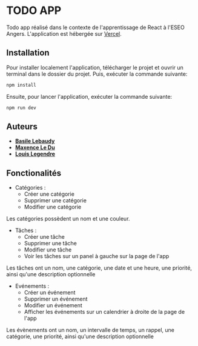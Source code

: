# TODO APP

Todo app réalisé dans le contexte de l'apprentissage de React à l'ESEO Angers. L'application est hébergée sur [Vercel](https://react-todo-app-two-mu.vercel.app/).

## Installation

Pour installer localement l'application, télécharger le projet et ouvrir un terminal dans le dossier du projet. Puis, exécuter la commande suivante:

```bash
npm install
```

Ensuite, pour lancer l'application, exécuter la commande suivante:

```bash
npm run dev
```

## Auteurs

- [**Basile Lebaudy**](mailto:basile.lebaudy@reseau.eseo.fr)
- [**Maxence Le Du**](mailto:maxence.ledu@reseau.eseo.fr)
- [**Louis Legendre**](mailto:louis.legendre@reseau.eseo.fr)

## Fonctionalités

- Catégories :
   - Créer une catégorie
   - Supprimer une catégorie
   - Modifier une catégorie

Les catégories possèdent un nom et une couleur.
- Tâches :
   - Créer une tâche
   - Supprimer une tâche
   - Modifier une tâche
   - Voir les tâches sur un panel à gauche sur la page de l'app

Les tâches ont un nom, une catégorie, une date et une heure, une priorité, ainsi qu'une description optionnelle
- Evénements :
   - Créer un événement
   - Supprimer un événement
   - Modifier un événement
   - Afficher les événements sur un calendrier à droite de la page de l'app

Les évènements ont un nom, un intervalle de temps, un rappel, une catégorie, une priorité, ainsi qu'une description optionnelle
